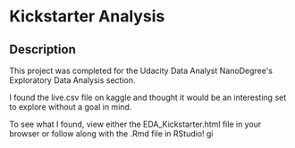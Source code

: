 # Kickstarter Analysis

## Description

This project was completed for the Udacity Data Analyst NanoDegree's Exploratory Data Analysis section.

I found the live.csv file on kaggle and thought it would be an interesting set to explore without a goal in mind.

To see what I found, view either the EDA_Kickstarter.html file in your browser or follow along with the .Rmd file in RStudio!
gi
